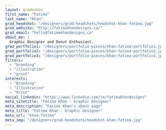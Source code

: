 ```yaml
---
layout: graduates
first_name: "Fatima"
last_name: "Khan"
grad_headshot: "/designers/grad-headshots/headshot-khan-fatima.jpg"
grad_website: "http://fatimakhandesigns.ca/"
grad_email: "hello@fatimakhandesigns.ca"
about_me: |
  Graphic Designer and Donut Enthusiast.
grad_portfolio1: "/designers/portfolio-pieces/khan-fatima-portfolio1.jpg"
grad_portfolio2: "/designers/portfolio-pieces/khan-fatima-portfolio2.jpg"
grad_portfolio3: "/designers/portfolio-pieces/khan-fatima-portfolio3.jpg"
filters:
  - "branding"
  - "illustration"
  - "print"
interests:
  - "Branding"
  - "Illustration"
  - "Print"
social_linkedin: "https://www.linkedin.com/in/fatimakhandesigns"
meta_sitetitle: "Fatima Khan · Graphic Designer"
meta_description: "Fatima Khan's about page"
meta_title: "Fatima Khan · Graphic Designer"
meta_url: "khan-fatima"
meta_img: "/designers/grad-headshots/headshot-khan-fatima.jpg"
---
```

